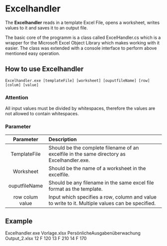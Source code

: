 # Excelhandler  

The **Excelhandler** reads in a template Excel File, opens a worksheet, writes values to it and saves it to an output file.  

The basic core of the programm is a class called ExcelHandler.cs which is a wrapper for the Microsoft Excel Object Library which makes working with it easier. The class was extended with a console interface to perform above mentioned easy operation.  

## How to use **Excelhandler**  

```
Excelhandler.exe [templateFile] [worksheet] [ouputfileName] [row] [colum] [value]  
```

### Attention  

All input values must be divided by whitespaces, therefore the values are not allowed to contain whitespaces.  

### Parameter  

| Parameter | Description |  
|:-------------:|:-------------|  
| TemplateFile  |Should be the complete filename of an excelfile in the same directory as Excelhandler.exe.|  
|   Worksheet   |Should be the name of a worksheet in the excelfile.|  
| ouputfileName |Should be any filename in the same excel file format as the template.|  
|row colum value|Input which specifies a row, column and value to write to it. Multiple values can be specified.|  

## Example  

Excelhandler.exe Vorlage.xlsx PersönlicheAusgabenüberwachung Output_2.xlsx 12 F 120 13 F 210 14 F 170  
